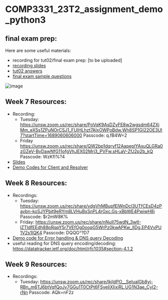 # COMP3331_23T2_assignment_demo_python3

## final exam prep:
Here are some useful materials:  
-  recording for tut02/final exam prep: [to be uploaded]
- [recording slides](https://github.com/lrlrlrlr/COMP3331_23T2_assignment_demo_python3/tree/main#:~:text=comp3331_final_23T2_last.pdf)
- [tut02 answers](https://github.com/lrlrlrlr/COMP3331_23T2_assignment_demo_python3/tree/main#:~:text=tutorial%202%20answers.pdf)
- [final exam sample questions](https://github.com/lrlrlrlr/COMP3331_23T2_assignment_demo_python3/tree/main#:~:text=Practice_Exam_Answers.pdf)



![image](https://github.com/lrlrlrlr/COMP3331_23T2_assignment_demo_python3/assets/27357380/bb49083a-078f-4b74-9d35-a92b0b8ba2c3)

## Week 7 Resources:
 - Recording:
   - Tuesday: https://unsw.zoom.us/rec/share/PoVqK9AsDZyFE8w2wgsdm64ZXjMm_eXSs1ZPuNOrCSJ1_FUIHLhzt7AIxOWPoBdw.Wh8SP1GI22OE3UI7?startTime=1689060606000
Passcode: q.fB4W=2
    - Friday https://unsw.zoom.us/rec/share/QW2bp1dqryf12AapeplYAsuQLGRa0zGZeV-BvDawNfG11ofgVhJEX02Mrj3_PVFw.sHLaV-ZfJ2p2b_kQ 
Passcode: WzKfI%?4
 - [Slides](https://github.com/lrlrlrlr/COMP3331_23T2_assignment_demo_python3/blob/main/demo_w7/COMP33319331-Computer-Networks-and-Applications-Assignment.pdf)
 - [Demo Codes for Client and Resolver](https://github.com/lrlrlrlr/COMP3331_23T2_assignment_demo_python3/tree/main/demo_w7) 
 
## Week 8 Resources:
  - Recordings:
    - Tuesday: https://unsw.zoom.us/rec/share/vdgVhMBupfEIWnDcl3UTfCEsD4zPavbn-koSJYPbjt9eRYm8LVHuBxSnPL4rGxc.Gs-xBbWE4PwiwH8i 
Passcode: $r2mW8K%
    - Friday: https://unsw.zoom.us/rec/share/nNuII75wdN_3wtI-lZTIdfEEdh88pRqpY5r7VEfOg0ooqG5WrPz0kwAPKw_IlDg.EP4VvPU1V2s1IQK4 
Passcode: DQQG^?D7  
  - [Demo code for Error handling & DNS query Decoding](https://github.com/lrlrlrlr/COMP3331_23T2_assignment_demo_python3/tree/main/demo_w8 )  
  - useful reading for DNS query encoding/decoding: https://datatracker.ietf.org/doc/html/rfc1035#section-4.1.2  

## Week 9 Resources:
  - Recordings:
    - Tuesday: https://unsw.zoom.us/rec/share/lkjldPO__SeIualGb8yj-RBn_m6TJ6btVqfQoJv7GGu1T0CtPt6FSyeliXIixiRL.UG1N3ae_CyI2-rNn 
Passcode: AQk=nF2z  
